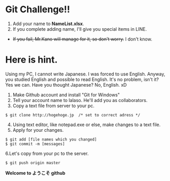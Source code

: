 # Git Challenge!!
1. Add your name to __NameList.xlsx__.
2. If you complete adding name, I'll give you special items in LINE.
- ~~If you fail, Mr.Kano will manage for it, so don't worry.~~ I don't know.


# Here is hint.
Using my PC, I cannot write Japanese. I was forced to use English.
Anyway, you studied English and possible to read English. It's no problem, isn't it? Yes we can.
Have you thought Japanese? No, English. xD

1. Make Github account and install "Git for Windows"
2. Tell your account name to lalaso. He'll add you as collaborators.
3. Copy a text file from server to your pc. 

```
$ git clone http://hogehoge.jp  /* set to correct adress */
```

4. Using text editor, like notepad.exe or else, make changes to a text file. 
5. Apply for your changes.

```
$ git add [file names which you changed]
$ git commit -m [messages]
```

6.Let's copy from your pc to the server.
```
$ git push origin master
```

<b>Welcome to ようこそ github</b>